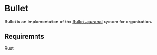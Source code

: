 # Bullet

Bullet is an implementation of the [Bullet Jouranal](http://bulletjournal.com/) 
system for organisation.

## Requiremnts 

Rust
